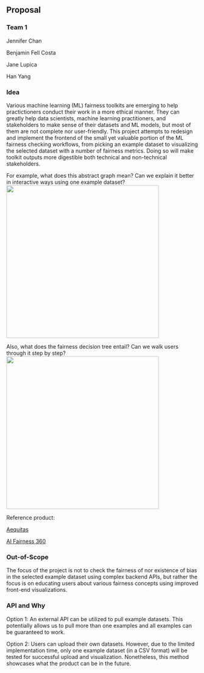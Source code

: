 ## Proposal
### Team 1
Jennifer Chan

Benjamin Fell Costa

Jane Lupica

Han Yang

### Idea
Various machine learning (ML) fairness toolkits are emerging to help practictioners conduct their work in a more ethical manner. They can greatly help data scientists, machine learning practitioners, and stakeholders to make sense of their datasets and ML models, but most of them are not complete nor user-friendly. This project attempts to redesign and implement the frontend of the small yet valuable portion of the ML fairness checking workflows, from picking an example dataset to visualizing the selected dataset with a number of fairness metrics. Doing so will make toolkit outputs more digestible both technical and non-technical stakeholders.

For example, what does this abstract graph mean? Can we explain it better in interactive ways using one example dataset?
<img src="http://aequitas.dssg.io/static/images/webapp_input.png" width="400" />

Also, what does the fairness decision tree entail? Can we walk users through it step by step?
<img src="http://aequitas.dssg.io/static/images/metrictree.png" width="400" />

Reference product:

[Aequitas](http://aequitas.dssg.io/)

[AI Fairness 360](https://aif360.mybluemix.net/)

### Out-of-Scope
The focus of the project is not to check the fairness of nor existence of bias in the selected example dataset using complex backend APIs, but rather the focus is on educating users about various fairness concepts using improved front-end visualizations. 

### API and Why
Option 1: An external API can be utilized to pull example datasets. This potentially allows us to pull more than one examples and all examples can be guaranteed to work.

Option 2: Users can upload their own datasets. However, due to the limited implementation time, only one example dataset (in a CSV format) will be tested for successful upload and visualization. Nonetheless, this method showcases what the product can be in the future. 
